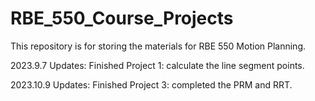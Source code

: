 # RBE_550_Course_Projects

This repository is for storing the materials for RBE 550 Motion Planning.

2023.9.7 Updates: Finished Project 1: calculate the line segment points.

2023.10.9 Updates: Finished Project 3: completed the PRM and RRT.
